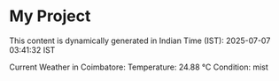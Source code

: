 # My Project

This content is dynamically generated in Indian Time (IST): 2025-07-07 03:41:32 IST


Current Weather in Coimbatore:
Temperature: 24.88 °C
Condition: mist
